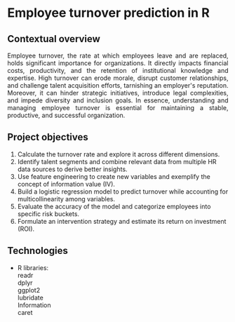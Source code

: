 # Employee turnover prediction in R

## Contextual overview

<p align="justify">Employee turnover, the rate at which employees leave and are replaced, holds significant importance for organizations. It directly impacts financial costs, productivity, and the retention of institutional knowledge and expertise. High turnover can erode morale, disrupt customer relationships, and challenge talent acquisition efforts, tarnishing an employer's reputation. Moreover, it can hinder strategic initiatives, introduce legal complexities, and impede diversity and inclusion goals. In essence, understanding and managing employee turnover is essential for maintaining a stable, productive, and successful organization.</p>

## Project objectives

1. Calculate the turnover rate and explore it across different dimensions.
2. Identify talent segments and combine relevant data from multiple HR data sources to derive better insights.
3. Use feature engineering to create new variables and exemplify the concept of information value (IV).
4. Build a logistic regression model to predict turnover while accounting for multicollinearity among variables.
5. Evaluate the accuracy of the model and categorize employees into specific risk buckets.
6. Formulate an intervention strategy and estimate its return on investment (ROI).

## Technologies

- R libraries: <br>
  readr <br>
  dplyr <br>
  ggplot2 <br>
  lubridate <br>
  Information <br>
  caret
